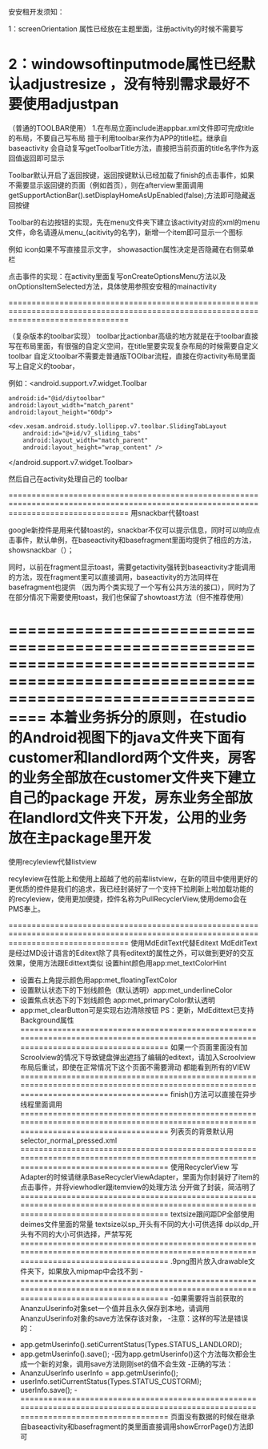 ﻿安安租开发须知：

1：screenOrientation 属性已经放在主题里面，注册activity的时候不需要写

2：windowsoftinputmode属性已经默认adjustresize ，没有特别需求最好不要使用adjustpan
======================================================================================================================================

（普通的TOOLBAR使用）
1.在布局立面include进appbar.xml文件即可完成title的布局，不要自己写布局
擅于利用toolbar来作为APP的title栏。继承自baseactivity 会自动复写getToolbarTitle方法，直接把当前页面的title名字作为返回值返回即可显示

Toolbar默认开启了返回按键，返回按键默认已经加载了finish的点击事件，如果不需要显示返回键的页面（例如首页），则在afterview里面调用
getSupportActionBar().setDisplayHomeAsUpEnabled(false);方法即可隐藏返回按键

Toolbar的右边按钮的实现，先在menu文件夹下建立该activity对应的xml的menu文件，命名请遵从menu_(acitivity的名字)，新增一个item即可显示一个图标

例如     <item android:id="@+id/menu_main_test" android:title="测试"
        android:icon="@android:drawable/arrow_down_float"
        android:orderInCategory="100" app:showAsAction="always" />
icon如果不写直接显示文字， showasaction属性决定是否隐藏在右侧菜单栏


点击事件的实现：在activity里面复写onCreateOptionsMenu方法以及onOptionsItemSelected方法，具体使用参照安安租的mainactivity


======================================================================================================================================

（复杂版本的toolbar实现）
toolbar比actionbar高级的地方就是在于toolbar直接写在布局里面，有很强的自定义空间，在title里要实现复杂布局的时候需要自定义toolbar
自定义toolbar不需要走普通版TOOlbar流程，直接在你activity布局里面写上自定义的toobar，

例如：<android.support.v7.widget.Toolbar

    android:id="@id/diytoolbar"
    android:layout_width="match_parent"
    android:layout_height="60dp">

    <dev.xesam.android.study.lollipop.v7.toolbar.SlidingTabLayout
        android:id="@+id/v7_sliding_tabs"
        android:layout_width="match_parent"
        android:layout_height="wrap_content" />
</android.support.v7.widget.Toolbar>


然后自己在activity处理自己的 toolbar


======================================================================================================================================
用snackbar代替toast 

google新控件是用来代替toast的，snackbar不仅可以提示信息，同时可以响应点击事件，默认单例，在baseactivity和basefragment里面均提供了相应的方法，showsnackbar（）；

同时，以前在fragment显示toast，需要getactivity强转到baseactivity才能调用的方法，现在fragment里可以直接调用，baseactivity的方法同样在basefragment也提供
（因为两个类实现了一个写有公共方法的接口），同时为了在部分情况下需要使用toast，我们也保留了showtoast方法（但不推荐使用）


======================================================================================================================================
本着业务拆分的原则，在studio的Android视图下的java文件夹下面有customer和landlord两个文件夹，房客的业务全部放在customer文件夹下建立自己的package
开发，房东业务全部放在landlord文件夹下开发，公用的业务放在主package里开发
======================================================================================================================================

使用recyleview代替listview

recyleview在性能上和使用上超越了他的前辈listview，在新的项目中使用更好的更优质的控件是我们的追求，我已经封装好了一个支持下拉刷新上啦加载功能的
的recyleview，使用更加便捷，控件名称为PullRecyclerView,使用demo会在PMS奉上。

======================================================================================================================================
使用MdEditText代替Editext
MdEditText是经过MD设计语言的Editext除了具有editext的属性之外，可以做到更好的交互效果，使用方法跟Edittext类似
   设置hint颜色用app:met_textColorHint
 * 设置右上角提示颜色用app:met_floatingTextColor
 * 设置默认状态下的下划线颜色（默认透明）app:met_underlineColor
 * 设置焦点状态下的下划线颜色 app:met_primaryColor默认透明
 * app:met_clearButton可是实现右边清除按钮
PS：更新，MdEdittext已支持Background属性
======================================================================================================================================
如果一个页面里面没有加Scroolview的情况下导致键盘弹出遮挡了编辑的editext，请加入Scroolview布局后重试，即使在正常情况下这个页面不需要滑动
都能看到所有的VIEW
======================================================================================================================================
finish()方法可以直接在异步线程里面调用
======================================================================================================================================
列表页的背景默认用selector_normal_pressed.xml
======================================================================================================================================
使用RecyclerView 写Adapter的时候请继承BaseRecyclerViewAdapter，里面为你封装好了item的点击事件，并将viewhodler跟itemview的处理方法
分开做了封装，简洁明了
======================================================================================================================================
textsize跟间距DP全部使用deimes文件里面的常量  textsize以sp_开头有不同的大小可供选择  dp以dp_开头有不同的大小可供选择，严禁写死
======================================================================================================================================
.9png图片放入drawable文件夹下，如果放入mipmap中会找不到
-====================================================================================================================================== 
-如果需要将当前获取的AnanzuUserinfo对象set一个值并且永久保存到本地，请调用AnanzuUserinfo对象的save方法保存该对象， 
-注意：这样的写法是错误的： 
- app.getmUserinfo().setiCurrentStatus(Types.STATUS_LANDLORD); 
- app.getmUserinfo().save(); 
-因为app.getmUserinfo()这个方法每次都会生成一个新的对象，调用save方法刚刚set的值不会生效 
-正确的写法： 
-  AnanzuUserInfo userInfo = app.getmUserinfo(); 
-  userInfo.setiCurrentStatus(Types.STATUS_CUSTORM); 
-  userInfo.save(); 
-====================================================================================================================================== 
页面没有数据的时候在继承自baseactivity和basefragment的类里面直接调用showErrorPage()方法即可